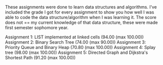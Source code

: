 These assignments were done to learn data structures and algorithms. I've included the grade I got for every assignment to show you how well I was able to code the data structure/algorithm when I was learning it. The score does not == my current knowledge of that data structure, these were made first semester sophomore year.

Assignment 1: LIST implemented at linked cells (94.00 (max 100.00))
Assignment 2: Binary Search Tree (74.00 (max 90.00))
Assignment 3: Priority Queue and Binary Heap (70.80 (max 100.00))
Assignment 4: Splay tree (98.00 (max 100.00))
Assignment 5: Directed Graph and Dijkstra's Shortest Path (91.20 (max 100.00))
